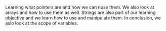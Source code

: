 Learning what pointers are and how we can nuse them. We also look at arrays and how to use them as well. Strings are also part of our learning objective and we learn how to use and manipulate them. In conclusion, we aslo look at the scope of variables. 
